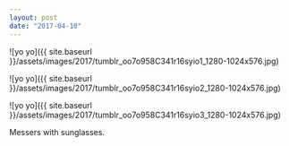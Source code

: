 ```yaml
---
layout: post
date: "2017-04-10"
---
```


![yo yo]({{ site.baseurl }}/assets/images/2017/tumblr_oo7o958C341r16syio1_1280-1024x576.jpg)

![yo yo]({{ site.baseurl }}/assets/images/2017/tumblr_oo7o958C341r16syio2_1280-1024x576.jpg)

![yo yo]({{ site.baseurl }}/assets/images/2017/tumblr_oo7o958C341r16syio3_1280-1024x576.jpg)

Messers with sunglasses.
